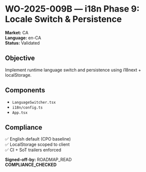 # WO-2025-009B — i18n Phase 9: Locale Switch & Persistence  
**Market:** CA  
**Language:** en-CA  
**Status:** Validated  

## Objective  
Implement runtime language switch and persistence using i18next + localStorage.  

## Components  
- `LanguageSwitcher.tsx`  
- `i18n/config.ts`  
- `App.tsx`  

## Compliance  
✅ English default (CPO baseline)  
✅ LocalStorage scoped to client  
✅ CI + SoT trailers enforced  

**Signed-off-by:** ROADMAP_READ  
**COMPLIANCE_CHECKED**
